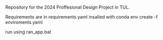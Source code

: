 Repository for the 2024 Proffesional Design Project in TUL.

Requirements are in requirements.yaml
insalled with conda env create -f enviroments.yaml

run using ran_app.bat

